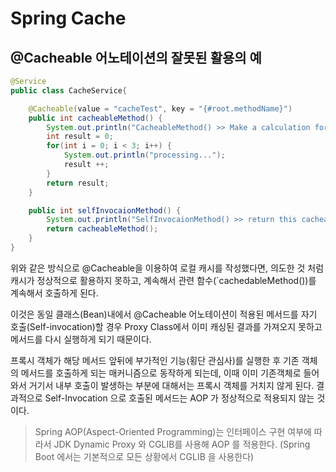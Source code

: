 # Spring Cache

## @Cacheable 어노테이션의 잘못된 활용의 예

```java
@Service
public class CacheService{

	@Cacheable(value = "cacheTest", key = "{#root.methodName}")
	public int cacheableMethod() {
		System.out.println("CacheableMethod() >> Make a calculation for result");
		int result = 0;
		for(int i = 0; i < 3; i++) {
			System.out.println("processing...");
			result ++;
		}
		return result;
	}

	public int selfInvocaionMethod() {
		System.out.println("SelfInvocaionMethod() >> return this cacheableMethod() ");
		return cacheableMethod();
	}
}
```

위와 같은 방식으로 @Cacheable을 이용하여 로컬 캐시를 작성했다면, 의도한 것 처럼 캐시가 정상적으로 활용하지 못하고, 계속해서 관련 함수(`cachedableMethod())를 계속해서 호출하게 된다.

이것은 동일 클래스(Bean)내에서 @Cacheable 어노테이션이 적용된 메서드를 자기 호출(Self-invocation)할 경우 Proxy Class에서 이미 캐싱된 결과를 가져오지 못하고 메서드를 다시 실행하게 되기 때문이다.

프록시 객체가 해당 메서드 앞뒤에 부가적인 기능(횡단 관심사)를 실행한 후 기존 객체의 메서드를 호출하게 되는 매커니즘으로 동작하게 되는데, 이때 이미 기존객체로 들어와서 거기서 내부 호출이 발생하는 부분에 대해서는 프록시 객체를 거치지 않게 된다.
결과적으로 Self-Invocation 으로 호출된 메서드는 AOP 가 정상적으로 적용되지 않는 것이다.

> Spring AOP(Aspect-Oriented Programming)는 인터페이스 구현 여부에 따라서 JDK Dynamic Proxy 와 CGLIB를 사용해 AOP 를 적용한다. (Spring Boot 에서는 기본적으로 모든 상황에서 CGLIB 을 사용한다)
